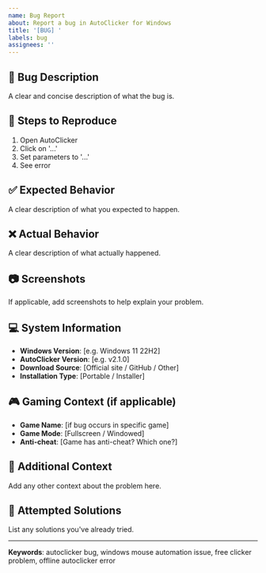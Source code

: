 ```yaml
---
name: Bug Report
about: Report a bug in AutoClicker for Windows
title: '[BUG] '
labels: bug
assignees: ''
---
```


## 🐛 Bug Description
A clear and concise description of what the bug is.

## 🔄 Steps to Reproduce
1. Open AutoClicker
2. Click on '...'
3. Set parameters to '...'
4. See error

## ✅ Expected Behavior
A clear description of what you expected to happen.

## ❌ Actual Behavior
A clear description of what actually happened.

## 📷 Screenshots
If applicable, add screenshots to help explain your problem.

## 💻 System Information
- **Windows Version**: [e.g. Windows 11 22H2]
- **AutoClicker Version**: [e.g. v2.1.0]
- **Download Source**: [Official site / GitHub / Other]
- **Installation Type**: [Portable / Installer]

## 🎮 Gaming Context (if applicable)
- **Game Name**: [if bug occurs in specific game]
- **Game Mode**: [Fullscreen / Windowed]
- **Anti-cheat**: [Game has anti-cheat? Which one?]

## 📝 Additional Context
Add any other context about the problem here.

## 🔧 Attempted Solutions
List any solutions you've already tried.

---
**Keywords**: autoclicker bug, windows mouse automation issue, free clicker problem, offline autoclicker error 